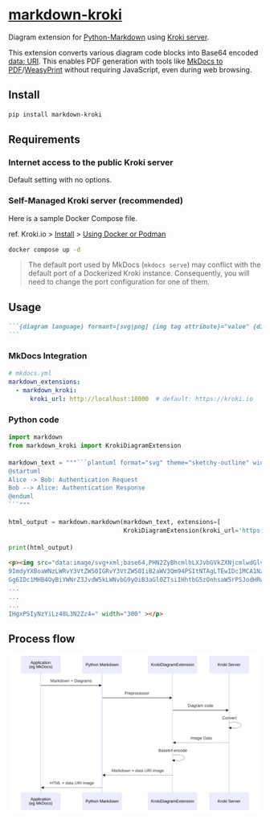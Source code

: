 # [markdown-kroki](https://hkato.github.io/markdown-kroki/)

Diagram extension for [Python-Markdown][python-markdown] using [Kroki server][kuroki].

This extension converts various diagram code blocks into Base64 encoded [data: URI][data-uri].
This enables PDF generation with tools like [MkDocs to PDF][mkdocs-to-pdf]/[WeasyPrint][wasyprint] without requiring JavaScript, even during web browsing.

[mermaid]: https://mermaid.js.org/
[python-markdown]: https://python-markdown.github.io/
[kuroki]: https://kroki.io/
[data-uri]: https://developer.mozilla.org/en-US/docs/Web/URI/Reference/Schemes/data
[mkdocs-to-pdf]: https://mkdocs-to-pdf.readthedocs.io/
[wasyprint]: https://weasyprint.org/

## Install

```sh
pip install markdown-kroki
```

## Requirements

### Internet access to the public Kroki server

Default setting with no options.

### Self-Managed Kroki server (recommended)

Here is a sample Docker Compose file.

ref. Kroki.io > [Install](https://kroki.io/#install) > [Using Docker or Podman](https://docs.kroki.io/kroki/setup/use-docker-or-podman/)

```sh
docker compose up -d
```

> The default port used by MkDocs (`mkdocs serve`) may conflict with the default port of a Dockerized Kroki instance.
> Consequently, you will need to change the port configuration for one of them.

## Usage

````md
```{diagram language} formant=[svg|png] {img tag attribute}="value" {diagram option}="value"
```
````

### MkDocs Integration

```yaml
# mkdocs.yml
markdown_extensions:
  - markdown_kroki:
      kroki_url: http://localhost:18000  # default: https://kroki.io
```

### Python code

````python
import markdown
from markdown_kroki import KrokiDiagramExtension

markdown_text = """```plantuml format="svg" theme="sketchy-outline" width="300"
@startuml
Alice -> Bob: Authentication Request
Bob --> Alice: Authentication Response
@enduml
```"""

html_output = markdown.markdown(markdown_text, extensions=[
                                KrokiDiagramExtension(kroki_url='https://kroki.io')])

print(html_output)
````

```html
<p><img src="data:image/svg+xml;base64,PHN2ZyBhcmlhLXJvbGVkZXNjcmlwdGlvbj0ic2VxdWVuY2UiIHJvbGU
9ImdyYXBoaWNzLWRvY3VtZW50IGRvY3VtZW50IiB2aWV3Qm94PSItNTAgLTEwIDc1MCA1NzQiIHN0eWxlPSJtYXgtd2lkd
Gg6IDc1MHB4OyBiYWNrZ3JvdW5kLWNvbG9yOiB3aGl0ZTsiIHhtbG5zOnhsaW5rPSJodHRwOi8vd3d3LnczLm9yZy8xOTk
...
...
...
IHgxPSIyNzYiLz48L3N2Zz4=" width="300" ></p>
```

## Process flow

![Process flow](process_flow_diagram.svg)
